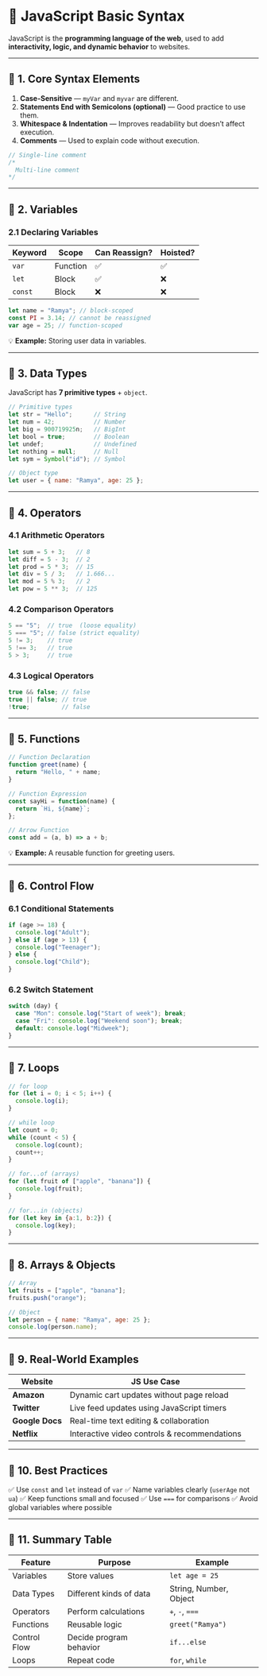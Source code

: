 # 🎯 JavaScript Basic Syntax

JavaScript is the **programming language of the web**, used to add **interactivity, logic, and dynamic behavior** to websites.

---

## 📌 1. Core Syntax Elements

1. **Case-Sensitive** — `myVar` and `myvar` are different.
2. **Statements End with Semicolons (optional)** — Good practice to use them.
3. **Whitespace & Indentation** — Improves readability but doesn’t affect execution.
4. **Comments** — Used to explain code without execution.

```js
// Single-line comment
/*
  Multi-line comment
*/
```

---

## 📌 2. Variables

### **2.1 Declaring Variables**

| Keyword | Scope    | Can Reassign? | Hoisted? |
| ------- | -------- | ------------- | -------- |
| `var`   | Function | ✅             | ✅        |
| `let`   | Block    | ✅             | ❌        |
| `const` | Block    | ❌             | ❌        |

```js
let name = "Ramya"; // block-scoped
const PI = 3.14; // cannot be reassigned
var age = 25; // function-scoped
```

💡 **Example:** Storing user data in variables.

---

## 📌 3. Data Types

JavaScript has **7 primitive types** + `object`.

```js
// Primitive types
let str = "Hello";      // String
let num = 42;           // Number
let big = 900719925n;   // BigInt
let bool = true;        // Boolean
let undef;              // Undefined
let nothing = null;     // Null
let sym = Symbol("id"); // Symbol

// Object type
let user = { name: "Ramya", age: 25 };
```

---

## 📌 4. Operators

### **4.1 Arithmetic Operators**

```js
let sum = 5 + 3;   // 8
let diff = 5 - 3;  // 2
let prod = 5 * 3;  // 15
let div = 5 / 3;   // 1.666...
let mod = 5 % 3;   // 2
let pow = 5 ** 3;  // 125
```

### **4.2 Comparison Operators**

```js
5 == "5";  // true  (loose equality)
5 === "5"; // false (strict equality)
5 != 3;    // true
5 !== 3;   // true
5 > 3;     // true
```

### **4.3 Logical Operators**

```js
true && false; // false
true || false; // true
!true;         // false
```

---

## 📌 5. Functions

```js
// Function Declaration
function greet(name) {
  return "Hello, " + name;
}

// Function Expression
const sayHi = function(name) {
  return `Hi, ${name}`;
};

// Arrow Function
const add = (a, b) => a + b;
```

💡 **Example:** A reusable function for greeting users.

---

## 📌 6. Control Flow

### **6.1 Conditional Statements**

```js
if (age >= 18) {
  console.log("Adult");
} else if (age > 13) {
  console.log("Teenager");
} else {
  console.log("Child");
}
```

### **6.2 Switch Statement**

```js
switch (day) {
  case "Mon": console.log("Start of week"); break;
  case "Fri": console.log("Weekend soon"); break;
  default: console.log("Midweek");
}
```

---

## 📌 7. Loops

```js
// for loop
for (let i = 0; i < 5; i++) {
  console.log(i);
}

// while loop
let count = 0;
while (count < 5) {
  console.log(count);
  count++;
}

// for...of (arrays)
for (let fruit of ["apple", "banana"]) {
  console.log(fruit);
}

// for...in (objects)
for (let key in {a:1, b:2}) {
  console.log(key);
}
```

---

## 📌 8. Arrays & Objects

```js
// Array
let fruits = ["apple", "banana"];
fruits.push("orange");

// Object
let person = { name: "Ramya", age: 25 };
console.log(person.name);
```

---

## 📌 9. Real-World Examples

| Website         | JS Use Case                                  |
| --------------- | -------------------------------------------- |
| **Amazon**      | Dynamic cart updates without page reload     |
| **Twitter**     | Live feed updates using JavaScript timers    |
| **Google Docs** | Real-time text editing & collaboration       |
| **Netflix**     | Interactive video controls & recommendations |

---

## 📌 10. Best Practices

✅ Use `const` and `let` instead of `var`
✅ Name variables clearly (`userAge` not `ua`)
✅ Keep functions small and focused
✅ Use `===` for comparisons
✅ Avoid global variables where possible

---

## 📌 11. Summary Table

| Feature      | Purpose                 | Example                |
| ------------ | ----------------------- | ---------------------- |
| Variables    | Store values            | `let age = 25`         |
| Data Types   | Different kinds of data | String, Number, Object |
| Operators    | Perform calculations    | `+`, `-`, `===`        |
| Functions    | Reusable logic          | `greet("Ramya")`       |
| Control Flow | Decide program behavior | `if...else`            |
| Loops        | Repeat code             | `for`, `while`         |
